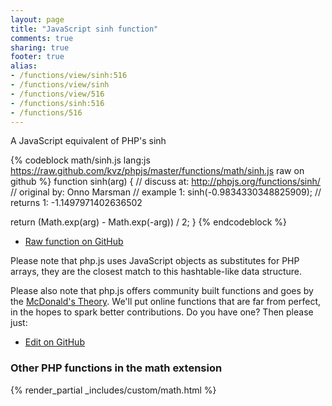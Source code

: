 ```yaml
---
layout: page
title: "JavaScript sinh function"
comments: true
sharing: true
footer: true
alias:
- /functions/view/sinh:516
- /functions/view/sinh
- /functions/view/516
- /functions/sinh:516
- /functions/516
---
```

<!-- Generated by Rakefile:build -->
A JavaScript equivalent of PHP's sinh

{% codeblock math/sinh.js lang:js https://raw.github.com/kvz/phpjs/master/functions/math/sinh.js raw on github %}
function sinh(arg) {
  //  discuss at: http://phpjs.org/functions/sinh/
  // original by: Onno Marsman
  //   example 1: sinh(-0.9834330348825909);
  //   returns 1: -1.1497971402636502

  return (Math.exp(arg) - Math.exp(-arg)) / 2;
}
{% endcodeblock %}

 - [Raw function on GitHub](https://github.com/kvz/phpjs/blob/master/functions/math/sinh.js)

Please note that php.js uses JavaScript objects as substitutes for PHP arrays, they are 
the closest match to this hashtable-like data structure. 

Please also note that php.js offers community built functions and goes by the 
[McDonald's Theory](https://medium.com/what-i-learned-building/9216e1c9da7d). We'll put online 
functions that are far from perfect, in the hopes to spark better contributions. 
Do you have one? Then please just: 

 - [Edit on GitHub](https://github.com/kvz/phpjs/edit/master/functions/math/sinh.js)


### Other PHP functions in the math extension
{% render_partial _includes/custom/math.html %}
